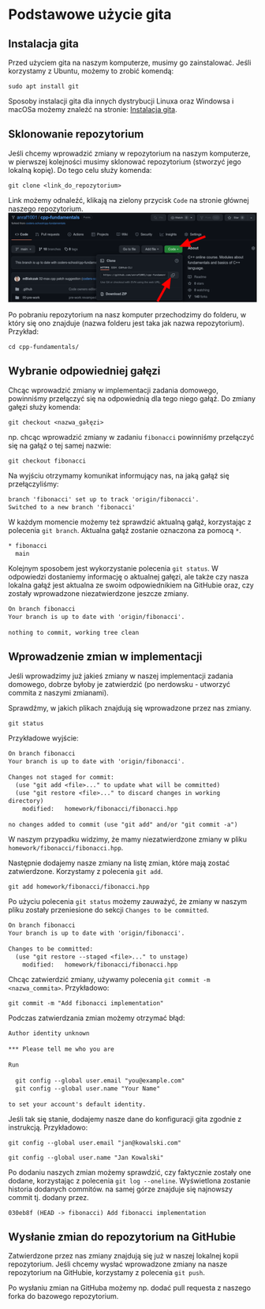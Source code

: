 # Podstawowe użycie gita
## Instalacja gita
Przed użyciem gita na naszym komputerze, musimy go zainstalować.
Jeśli korzystamy z Ubuntu, możemy to zrobić komendą:
```
sudo apt install git
```
Sposoby instalacji gita dla innych dystrybucji Linuxa oraz Windowsa i macOSa możemy znaleźć na stronie: [Instalacja gita](https://git-scm.com/downloads).

## Sklonowanie repozytorium
Jeśli chcemy wprowadzić zmiany w repozytorium na naszym komputerze, w pierwszej kolejności musimy sklonować repozytorium (stworzyć jego lokalną kopię).
Do tego celu służy komenda:
```
git clone <link_do_repozytorium>
```
Link możemy odnaleźć, klikają na zielony przycisk `Code` na stronie głównej naszego repozytorium.
![Link do repozytorium](img/github_url.png)

Po pobraniu repozytorium na nasz komputer przechodzimy do folderu, w który się ono znajduje (nazwa folderu jest taka jak nazwa repozytorium). Przykład:
```
cd cpp-fundamentals/
```

## Wybranie odpowiedniej gałęzi
Chcąc wprowadzić zmiany w implementacji zadania domowego, powinniśmy przełączyć się na odpowiednią dla tego niego gałąź.
Do zmiany gałęzi służy komenda:
```
git checkout <nazwa_gałęzi>
```
np. chcąc wprowadzić zmiany w zadaniu `fibonacci` powinniśmy przełączyć się na gałąź o tej samej nazwie:
```
git checkout fibonacci
```
Na wyjściu otrzymamy komunikat informujący nas, na jaką gałąź się przełączyliśmy:
```
branch 'fibonacci' set up to track 'origin/fibonacci'.
Switched to a new branch 'fibonacci'
```

W każdym momencie możemy też sprawdzić aktualną gałąź, korzystając z polecenia `git branch`.
Aktualna gałąź zostanie oznaczona za pomocą `*`.
```
* fibonacci
  main
```
Kolejnym sposobem jest wykorzystanie polecenia `git status`.
W odpowiedzi dostaniemy informację o aktualnej gałęzi, ale także czy nasza lokalna gałąź jest aktualna ze swoim odpowiednikiem na GitHubie oraz, czy zostały wprowadzone niezatwierdzone jeszcze zmiany.
```
On branch fibonacci
Your branch is up to date with 'origin/fibonacci'.

nothing to commit, working tree clean
```

## Wprowadzenie zmian w implementacji
Jeśli wprowadzimy już jakieś zmiany w naszej implementacji zadania domowego, dobrze byłoby je zatwierdzić (po nerdowsku - utworzyć commita z naszymi zmianami).

Sprawdźmy, w jakich plikach znajdują się wprowadzone przez nas zmiany.
```
git status
```

Przykładowe wyjście:
```
On branch fibonacci
Your branch is up to date with 'origin/fibonacci'.

Changes not staged for commit:
  (use "git add <file>..." to update what will be committed)
  (use "git restore <file>..." to discard changes in working directory)
	modified:   homework/fibonacci/fibonacci.hpp

no changes added to commit (use "git add" and/or "git commit -a")
```

W naszym przypadku widzimy, że mamy niezatwierdzone zmiany w pliku `homework/fibonacci/fibonacci.hpp`.

Następnie dodajemy nasze zmiany na listę zmian, które mają zostać zatwierdzone. Korzystamy z polecenia `git add`.
```
git add homework/fibonacci/fibonacci.hpp
```

Po użyciu polecenia `git status` możemy zauważyć, że zmiany w naszym pliku zostały przeniesione do sekcji `Changes to be committed`.
```
On branch fibonacci
Your branch is up to date with 'origin/fibonacci'.

Changes to be committed:
  (use "git restore --staged <file>..." to unstage)
	modified:   homework/fibonacci/fibonacci.hpp
```

Chcąc zatwierdzić zmiany, używamy polecenia `git commit -m <nazwa_commita>`.
Przykładowo:
```
git commit -m "Add fibonacci implementation"
```

Podczas zatwierdzania zmian możemy otrzymać błąd:
```
Author identity unknown

*** Please tell me who you are

Run

  git config --global user.email "you@example.com"
  git config --global user.name "Your Name"

to set your account's default identity.
```
Jeśli tak się stanie, dodajemy nasze dane do konfiguracji gita zgodnie z instrukcją.
Przykładowo:
```
git config --global user.email "jan@kowalski.com"
```
```
git config --global user.name "Jan Kowalski"
```

Po dodaniu naszych zmian możemy sprawdzić, czy faktycznie zostały one dodane, korzystając z polecenia `git log --oneline`.
Wyświetlona zostanie historia dodanych commitów.
na samej górze znajduje się najnowszy commit tj. dodany przez.
```
030eb8f (HEAD -> fibonacci) Add fibonacci implementation
```

## Wysłanie zmian do repozytorium na GitHubie
Zatwierdzone przez nas zmiany znajdują się już w naszej lokalnej kopii repozytorium. Jeśli chcemy wysłać wprowadzone zmiany na nasze repozytorium na GitHubie, korzystamy z polecenia `git push`.

Po wysłaniu zmian na GitHuba możemy np. dodać pull requesta z naszego forka do bazowego repozytorium.
